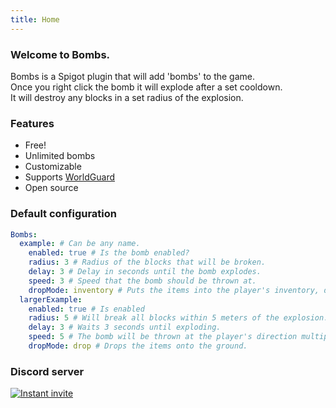 ```yaml
---
title: Home
---
```

### Welcome to Bombs.
Bombs is a Spigot plugin that will add 'bombs' to the game.  
Once you right click the bomb it will explode after a set cooldown.  
It will destroy any blocks in a set radius of the explosion.
### Features
* Free!
* Unlimited bombs
* Customizable
* Supports [WorldGuard](https://dev.bukkit.org/projects/worldguard)
* Open source


### Default configuration
```yaml
Bombs:
  example: # Can be any name.
    enabled: true # Is the bomb enabled?
    radius: 3 # Radius of the blocks that will be broken.
    delay: 3 # Delay in seconds until the bomb explodes.
    speed: 3 # Speed that the bomb should be thrown at.
    dropMode: inventory # Puts the items into the player's inventory, does not drop anything.
  largerExample:
    enabled: true # Is enabled
    radius: 5 # Will break all blocks within 5 meters of the explosion.
    delay: 3 # Waits 3 seconds until exploding.
    speed: 5 # The bomb will be thrown at the player's direction multiplied by five.
    dropMode: drop # Drops the items onto the ground.
```
### Discord server
[![Instant invite](https://discordapp.com/api/guilds/452697743396175873/widget.png)](https://discord.gg/3bVRcru)
